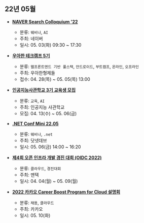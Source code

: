 ## 22년 05월
- __[NAVER Search Colloquium '22](https://searchcolloquium.naver.com/)__
  - 분류: `웨비나`, `AI`
  - 주최: 네이버
  - 일시: 05. 03(화) 09:30 ~ 17:30
  
- __[우아한 테크캠프 5기](https://techblog.woowahan.com/8154)__
  - 분류: `웹프론트엔드 기반 풀스택`, `안드로이드`, `부트캠프`, `온라인`, `오프라인`
  - 주최: 우아한형제들
  - 접수: 04. 28(목) ~ 05. 05(목) 13:00
- __[인공지능사관학교 3기 교육생 모집](https://festa.io/events/2262)__
  - 분류: `교육`, `AI`
  - 주최: 인공지능 사관학교
  - 모집: 04. 13(수) ~ 05. 06(금)
- __[.NET Conf Mini 22.05](https://festa.io/events/2259)__
  - 분류: `웨비나`, `.net`
  - 주최: 닷넷데브
  - 일시: 05. 06(금) 14:00 ~ 16:20
- __[제4회 오픈 인프라 개발 경진 대회 (OIDC 2022)](http://www.oidc.co.kr/)__
  - 분류: `클라우드`, `경진대회`
  - 주최: 맨텍
  - 일시: 04. 04(월) ~ 05. 09(월)
- __[2022 카카오 Career Boost Program for Cloud 설명회](https://careers.kakao.com/jobs/P-12545)__
  - 분류: `채용`, `클라우드`
  - 주최: 카카오
  - 일시: 05. 10(화)